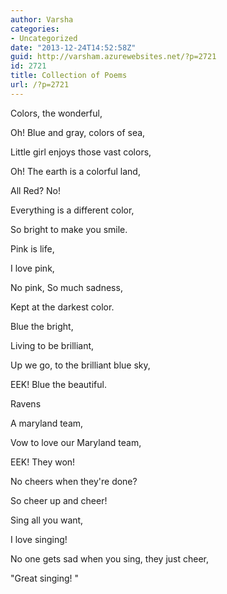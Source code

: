 ```yaml
---
author: Varsha
categories:
- Uncategorized
date: "2013-12-24T14:52:58Z"
guid: http://varsham.azurewebsites.net/?p=2721
id: 2721
title: Collection of Poems
url: /?p=2721
---
```


Colors, the wonderful,
  
Oh! Blue and gray, colors of sea,
  
Little girl enjoys those vast colors,
  
Oh! The earth is a colorful land,
  
All Red? No!
  
Everything is a different color,
  
So bright to make you smile.

Pink is life,
  
I love pink,
  
No pink, So much sadness,
  
Kept at the darkest color.

Blue the bright,
  
Living to be brilliant,
  
Up we go, to the brilliant blue sky,
  
EEK! Blue the beautiful.

Ravens
  
A maryland team,
  
Vow to love our Maryland team,
  
EEK! They won!
  
No cheers when they're done?
  
So cheer up and cheer!

Sing all you want,
  
I love singing!
  
No one gets sad when you sing, they just cheer,
  
 "Great singing! "